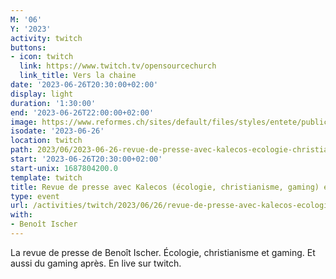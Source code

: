 ```yaml
---
M: '06'
Y: '2023'
activity: twitch
buttons:
- icon: twitch
  link: https://www.twitch.tv/opensourcechurch
  link_title: Vers la chaine
date: '2023-06-26T20:30:00+02:00'
display: light
duration: '1:30:00'
end: '2023-06-26T22:00:00+02:00'
image: https://www.reformes.ch/sites/default/files/styles/entete/public/data/images/comm/257/Beno%C3%AEt%20Ischer.jpg
isodate: '2023-06-26'
location: twitch
path: 2023/06/2023-06-26-revue-de-presse-avec-kalecos-ecologie-christianisme-gaming-et-gaming.md
start: '2023-06-26T20:30:00+02:00'
start-unix: 1687804200.0
template: twitch
title: Revue de presse avec Kalecos (écologie, christianisme, gaming) et gaming
type: event
url: /activities/twitch/2023/06/26/revue-de-presse-avec-kalecos-ecologie-christianisme-gaming-et-gaming
with:
- Benoît Ischer
---
```

La revue de presse de Benoît Ischer. Écologie, christianisme et gaming. Et aussi du gaming après. En live sur twitch.